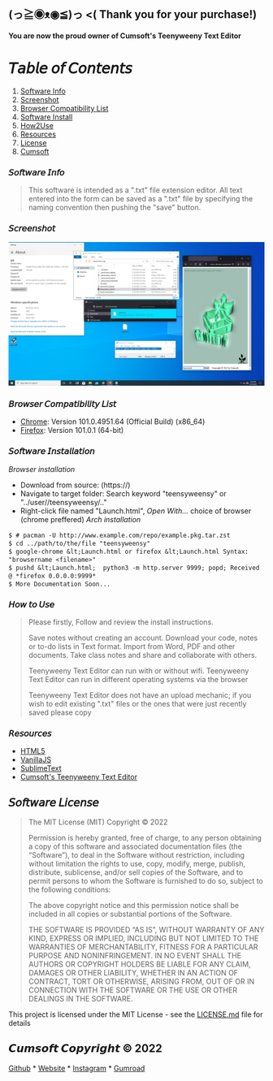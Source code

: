 ## (っ≧◉ᴥ◉≦)っ <( Thank you for your purchase!)
#### You are now the proud owner of Cumsoft's Teenyweeny Text Editor
# 𝘛𝘢𝘣𝘭𝘦 𝘰𝘧 𝘊𝘰𝘯𝘵𝘦𝘯𝘵𝘴
1. [Software Info](#Software-Info)
2. [Screenshot](#Screenshot)
3. [Browser Compatibility List](#Browser-Compatibility-List)
4. [Software Install](#Software-Install)
5. [How2Use](#How2Use)
6. [Resources](#Resources)
7. [License](#License)
8. [Cumsoft](#Cumsoft)

### 𝘚𝘰𝘧𝘵𝘸𝘢𝘳𝘦 𝘐𝘯𝘧𝘰
> This software is intended as a ".txt" file extension editor. 
> All text entered into the form can be saved as a ".txt" file by specifying the naming convention then pushing the "save" button.

### 𝘚𝘤𝘳𝘦𝘦𝘯𝘴𝘩𝘰𝘵
![Image text](https://raw.githubusercontent.com/cumsoft/Teenyweeny/2f996307a02324b76dac91a80c590f8e06a37350/Teenyweenyinstall_scrnshot.jpg)
### 𝘉𝘳𝘰𝘸𝘴𝘦𝘳 𝘊𝘰𝘮𝘱𝘢𝘵𝘪𝘣𝘪𝘭𝘪𝘵𝘺 𝘓𝘪𝘴𝘵
* [Chrome](https://www.npackd.org/p/com.google.Chrome/101.0.4951.67): Version 101.0.4951.64 (Official Build) (x86_64)
* [Firefox](http://www.npackd.org/p/firefox64): Version 101.0.1 (64-bit)
### 𝘚𝘰𝘧𝘵𝘸𝘢𝘳𝘦 𝘐𝘯𝘴𝘵𝘢𝘭𝘭𝘢𝘵𝘪𝘰𝘯

*Browser installation*
- Download from source: (https://)
- Navigate to target folder: Search keyword "teensyweensy" or "../user//teensyweensy/.."
- Right-click file named "Launch.html", *Open With...* choice of browser (chrome preffered)
*Arch installation*
```
$ # pacman -U http://www.example.com/repo/example.pkg.tar.zst
$ cd ../path/to/the/file "teensyweensy"
$ google-chrome &lt;Launch.html or firefox &lt;Launch.html Syntax: "browsername <filename>"
$ pushd &lt;Launch.html;  python3 -m http.server 9999; popd; Received @ *firefox 0.0.0.0:9999*
$ More Documentation Soon...
```
### 𝘏𝘰𝘸 𝘵𝘰 𝘜𝘴𝘦
> Please firstly, Follow and review the install instructions.
>
>
> Save notes without creating an account.
Download your code, notes or to-do lists in Text format.
Import from Word, PDF and other documents.
Take class notes and share and collaborate with others.
>
> Teenyweeny Text Editor can run with or without wifi.
> Teenyweeny Text Editor can run in different operating systems via the browser
> 
> Teenyweeny Text Editor does not have an upload mechanic; if you wish to edit existing ".txt"
> files or the ones that were just recently saved please copy 
>

### 𝘙𝘦𝘴𝘰𝘶𝘳𝘤𝘦𝘴
* [HTML5](https://html.spec.whatwg.org/multipage/)
* [VanillaJS](https://www.ecma-international.org/publications-and-standards/standards/ecma-262/)
* [SublimeText](https://www.sublimetext.com/)
* [Cumsoft's Teenyweeny Text Editor](https://github.com/cumsoft/Teenyweeny)
## 𝘚𝘰𝘧𝘵𝘸𝘢𝘳𝘦 𝘓𝘪𝘤𝘦𝘯𝘴𝘦
> The MIT License (MIT)
Copyright © 2022 <copyright holders>
>
> Permission is hereby granted, free of charge, to any person obtaining a copy of this software and associated documentation files (the “Software”), to deal in the Software without restriction, including without limitation the rights to use, copy, modify, merge, publish, distribute, sublicense, and/or sell copies of the Software, and to permit persons to whom the Software is furnished to do so, subject to the following conditions:
>
> The above copyright notice and this permission notice shall be included in all copies or substantial portions of the Software.
>
> THE SOFTWARE IS PROVIDED “AS IS”, WITHOUT WARRANTY OF ANY KIND, EXPRESS OR IMPLIED, INCLUDING BUT NOT LIMITED TO THE WARRANTIES OF MERCHANTABILITY, FITNESS FOR A PARTICULAR PURPOSE AND NONINFRINGEMENT. IN NO EVENT SHALL THE AUTHORS OR COPYRIGHT HOLDERS BE LIABLE FOR ANY CLAIM, DAMAGES OR OTHER LIABILITY, WHETHER IN AN ACTION OF CONTRACT, TORT OR OTHERWISE, ARISING FROM, OUT OF OR IN CONNECTION WITH THE SOFTWARE OR THE USE OR OTHER DEALINGS IN THE SOFTWARE.

This project is licensed under the MIT License - see the [LICENSE.md](LICENSE.md) file for details

## 𝘾𝙪𝙢𝙨𝙤𝙛𝙩 𝘾𝙤𝙥𝙮𝙧𝙞𝙜𝙝𝙩 © 2022 
[Github](https://github.com/cumsoft) * [Website](https://cumsoft.wixsite.com/cumsoft) * [Instagram](https://instagram.com/cumsoftcumsoft?igshid=YmMyMTA2M2Y=) * [Gumroad](https://cumsoft.gumroad.com/)
